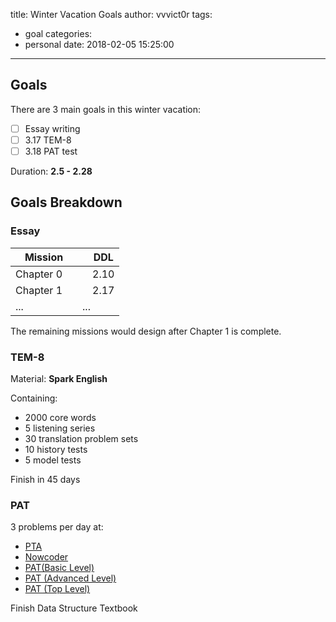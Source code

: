 title: Winter Vacation Goals
author: vvvict0r
tags:
  - goal
categories:
  - personal
date: 2018-02-05 15:25:00
---
## Goals
There are 3 main goals in this winter vacation:

- [ ] Essay writing
- [ ] 3.17 TEM-8
- [ ] 3.18 PAT test

Duration: **2.5 - 2.28**

## Goals Breakdown
### Essay

|Mission|　DDL|
|---|---|
|Chapter 0　|　2.10|
|Chapter 1　|　2.17|
|...|...|

The remaining missions would design after Chapter 1 is complete.

### TEM-8

Material:
**Spark English**

Containing:
* 2000 core words
* 5 listening series
* 30 translation problem sets
* 10 history tests
* 5 model tests

Finish in 45 days

### PAT
3 problems per day at:
* [PTA](https://pintia.cn/problem-sets/)
* [Nowcoder](https://www.nowcoder.net/pat)
* [PAT(Basic Level)](https://www.patest.cn/contests/pat-b-practise)
* [PAT (Advanced Level)](https://www.patest.cn/contests/pat-a-practise)
* [PAT (Top Level)](https://www.patest.cn/contests/pat-t-practise)

Finish Data Structure Textbook